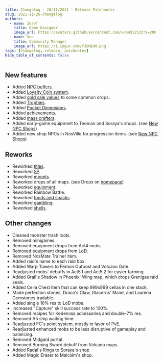 ```yaml
---
title: Changelog - 20/11/2021 - Release Patchnotes
slug: 2021-11-20-changelog
authors:
  - name: Zeref
    title: Game Designer
    image_url: https://avatars.githubusercontent.com/u/64552533?s=200
  - name: Vee
    title: Community Manager
    image_url: https://i.imgur.com/fJbMEHO.png    
tags: [changelog, release, patchnotes]
hide_table_of_contents: false
---
```


## New features
- Added [NPC buffers](/custom-features/npc-buffers).
- Added [Loyalty Coin system](/custom-features/loyalty-system).
- Added [gold sale values](/information/items-sale-price) to some common drops.
- Added [Trophies](/custom-features/trophy-system).
- Added [Pocket Dimensions](/custom-features/pocket-dimensions).
- Added [achievements](/custom-features/achievements).
- Added [mass crafters](/qol/mass-crafting).
- Added early-game equipment to Teoman and Soraya's shops. (see [New NPC Shops](/qol/npc-shops))
- Added new shop NPCs in NosVille for progression items. (see [New NPC Shops](/qol/npc-shops))

## Reworks
- Reworked [titles](/information/titles).
- Reworked [SP](/release-reworks/sp_rework).
- Reworked [mounts](/information/mounts).
- Reworked drops of all maps. (see Drops on [homepage](/))
- Reworked [equipment](/release-reworks/eq_rework).
- Reworked Rainbow Battle.
- Reworked [foods and snacks](/release-reworks/food_rework).
- Reworked [gambling](/qol/upgrades#shells-on-betting).
- Reworked [shells](/information/shells).

## Other changes
- Cleaned monster trash loots.
- Removed minigames.
- Removed equipment drops from Act4 mobs.
- Removed equipment drops from LoD.
- Removed NosMate Trainer item.
- Added raid's name to each raid box.
- Added Warp Towers to Fernon Outpost and Volcano Gate.
- Readjusted mobs' debuffs in Act5.1 and Act5.2 for easier farming.
- Added Grail's Shadow in Phoenix' Wing map, which drops Grenigas raid seals.
- Added Cella Chest item that can keep 999x999 cellas in one stack.
- Made perfection stones, Draco's Claw, Glacerus' Mane, and Laurena Gemstones tradable.
- Added single 10% res to LoD mobs.
- Increased "Capture" skill success rate to 100%.
- Removed recipes for Kedenoss accessories and double-7% res.
- Removed A5 ship waiting time.
- Readjusted FC's point system, mostly in favor of PvE.
- Readjusted enhanced mobs to be less disruptive of gameplay and balancing.
- Removed Midgard portal.
- Removed Burning Sword debuff from Volcano maps.
- Added Radal's Rings to Soraya's shop.
- Added Magic Eraser to Malcolm's shop.